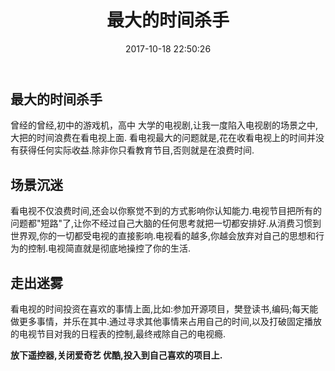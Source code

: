 ﻿---
title: 最大的时间杀手
date: 2017-10-18 22:50:26
tags:
	职场故事

---

## 最大的时间杀手

 曾经的曾经,初中的游戏机，高中 大学的电视剧,让我一度陷入电视剧的场景之中,大把的时间浪费在看电视上面. 看电视最大的问题就是,花在收看电视上的时间并没有获得任何实际收益.除非你只看教育节目,否则就是在浪费时间. 

 ## 场景沉迷

 看电视不仅浪费时间,还会以你察觉不到的方式影响你认知能力.电视节目把所有的问题都"短路"了,让你不经过自己大脑的任何思考就把一切都安排好.从消费习惯到世界观,你的一切都受电视的直接影响.电视看的越多,你越会放弃对自己的思想和行为的控制.电视简直就是彻底地操控了你的生活.

 ## 走出迷雾

看电视的时间投资在喜欢的事情上面,比如:参加开源项目，樊登读书,编码;每天能做更多事情，并乐在其中.通过寻求其他事情来占用自己的时间,以及打破固定播放的电视节目对我的日程表的控制,最终戒除自己的电视瘾. 

**放下遥控器,关闭爱奇艺 优酷,投入到自己喜欢的项目上.**



